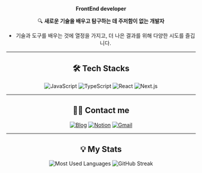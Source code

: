 <div align="center">

**FrontEnd developer**

🔍 **새로운 기술을 배우고 탐구하는 데 주저함이 없는 개발자**  
   - 기술과 도구를 배우는 것에 열정을 가지고, 더 나은 결과를 위해 다양한 시도를 즐깁니다.
---

## 🛠️ Tech Stacks
![JavaScript](https://img.shields.io/badge/JavaScript-F7DF1E?style=for-the-badge&logo=javascript&logoColor=black)
![TypeScript](https://img.shields.io/badge/TypeScript-007ACC?style=for-the-badge&logo=typescript&logoColor=white)
![React](https://img.shields.io/badge/React-61DAFB?style=for-the-badge&logo=react&logoColor=black)
![Next.js](https://img.shields.io/badge/Next.js-000000?style=for-the-badge&logo=next.js&logoColor=white)

---

## 🙋‍♂️ Contact me

[![Blog](https://img.shields.io/badge/Blog-FF5722?style=for-the-badge&logo=rss&logoColor=white)](https://www.lamyzm.duckdns.org/)
[![Notion](https://img.shields.io/badge/Notion-000000?style=for-the-badge&logo=notion&logoColor=white)](https://little-gazelle-9ac.notion.site/)
[![Gmail](https://img.shields.io/badge/Gmail-D14836?style=for-the-badge&logo=gmail&logoColor=white)](mailto:ajvls98@gmail.com)



---

## 💡 My Stats
![Most Used Languages](https://github-readme-stats.vercel.app/api/top-langs/?username=Lamyzm&layout=compact&langs_count=15&theme=default)
![GitHub Streak](https://github-readme-streak-stats.herokuapp.com?user=Lamyzm&theme=default&hide_border=true)

</div>
